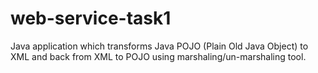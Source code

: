 # web-service-task1
Java application which transforms Java POJO (Plain Old Java Object) to XML and back from XML to
POJO using marshaling/un-marshaling tool.
